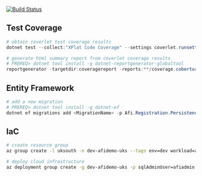 [![Build Status](https://app.travis-ci.com/ne1410s/afi.registration.svg?branch=main)](https://app.travis-ci.com/ne1410s/afi.registration)

## Test Coverage
```powershell
# obtain coverlet test coverage results
dotnet test --collect:"XPlat Code Coverage" --settings coverlet.runsettings

# generate html summary report from coverlet coverage results
# PREREQ> dotnet tool install -g dotnet-reportgenerator-globaltool
reportgenerator -targetdir:coveragereport -reports:**/coverage.cobertura.xml -reporttypes:"html;htmlsummary" 
```

## Entity Framework
```powershell
# add a new migration
# PREREQ> dotnet tool install -g dotnet-ef
dotnet ef migrations add <MigrationName> -p Afi.Registration.Persistence -s Afi.Registration.Api
```

## IaC
```bash
# create resource group
az group create -l uksouth -n dev-afidemo-uks --tags env=dev workload=afidemo

# deploy cloud infrastructure
az deployment group create -g dev-afidemo-uks -p sqlAdminUser=afiadmin
```